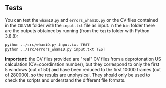 ## Tests

You can test the `wham1D.py` and `errors_wham1D.py` on the CV files contained in the `COLVAR` folder with the `input.txt` file as input. In the `bin` folder there are the outputs obtained by running (from the `tests` folder with Python 3.8.8):
```sh
python ../src/wham1D.py input.txt TEST
python ../src/errors_wham1D.py input.txt TEST
```

**Important:** the CV files provided are "real" CV files from a deprotonation US calculation (CV=coordination number), but they correspond to only the first 5 windows (out of 50) and have been reduced to the first 10000 frames (out of 280000), so the results are unphysical. They should only be used to check the scripts and understand the different file formats.
